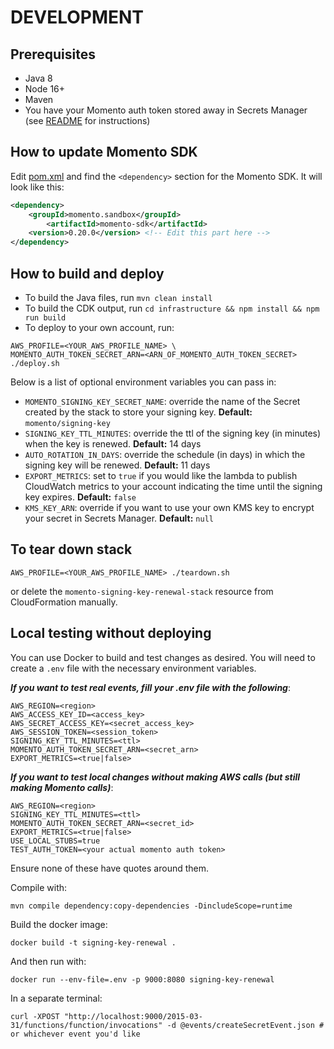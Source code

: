 # DEVELOPMENT 

## Prerequisites
* Java 8
* Node 16+
* Maven
* You have your Momento auth token stored away in Secrets Manager (see [README](./README.md) for instructions)

## How to update Momento SDK
Edit [pom.xml](./pom.xml) and find the `<dependency>` section for the Momento SDK. It will look like this:
```xml
<dependency>
    <groupId>momento.sandbox</groupId>
        <artifactId>momento-sdk</artifactId>
    <version>0.20.0</version> <!-- Edit this part here --> 
</dependency>
```


## How to build and deploy
* To build the Java files, run `mvn clean install`
* To build the CDK output, run `cd infrastructure && npm install && npm run build`
* To deploy to your own account, run:
```shell
AWS_PROFILE=<YOUR_AWS_PROFILE_NAME> \
MOMENTO_AUTH_TOKEN_SECRET_ARN=<ARN_OF_MOMENTO_AUTH_TOKEN_SECRET> ./deploy.sh
```

Below is a list of optional environment variables you can pass in:
* `MOMENTO_SIGNING_KEY_SECRET_NAME`: override the name of the Secret created by the stack to store your signing key. **Default:** `momento/signing-key`
* `SIGNING_KEY_TTL_MINUTES`: override the ttl of the signing key (in minutes) when the key is renewed. **Default:** 14 days
* `AUTO_ROTATION_IN_DAYS`: override the schedule (in days) in which the signing key will be renewed. **Default:** 11 days
* `EXPORT_METRICS`: set to `true` if you would like the lambda to publish CloudWatch metrics to your account indicating the time until the signing key expires. **Default:** `false`
* `KMS_KEY_ARN`: override if you want to use your own KMS key to encrypt your secret in Secrets Manager. **Default:** `null`

## To tear down stack
```shell
AWS_PROFILE=<YOUR_AWS_PROFILE_NAME> ./teardown.sh
```

or delete the `momento-signing-key-renewal-stack` resource from CloudFormation manually.

## Local testing without deploying
You can use Docker to build and test changes as desired. You will need to create a `.env` file with the necessary
environment variables.

***If you want to test real events, fill your .env file with the following***:

```shell
AWS_REGION=<region>
AWS_ACCESS_KEY_ID=<access_key>
AWS_SECRET_ACCESS_KEY=<secret_access_key>
AWS_SESSION_TOKEN=<session_token>
SIGNING_KEY_TTL_MINUTES=<ttl>
MOMENTO_AUTH_TOKEN_SECRET_ARN=<secret_arn>
EXPORT_METRICS=<true|false>
```

***If you want to test local changes without making AWS calls (but still making Momento calls)***:
```shell
AWS_REGION=<region>
SIGNING_KEY_TTL_MINUTES=<ttl>
MOMENTO_AUTH_TOKEN_SECRET_ARN=<secret_id>
EXPORT_METRICS=<true|false>
USE_LOCAL_STUBS=true
TEST_AUTH_TOKEN=<your actual momento auth token>
```

Ensure none of these have quotes around them.

Compile with:

```shell
mvn compile dependency:copy-dependencies -DincludeScope=runtime
```

Build the docker image:

```shell
docker build -t signing-key-renewal .
```

And then run with:

```shell
docker run --env-file=.env -p 9000:8080 signing-key-renewal
```

In a separate terminal:

```shell
curl -XPOST "http://localhost:9000/2015-03-31/functions/function/invocations" -d @events/createSecretEvent.json # or whichever event you'd like
```
